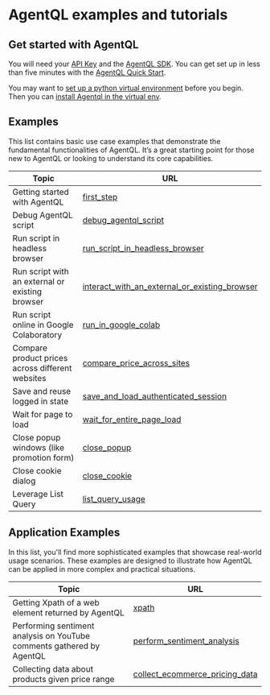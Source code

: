 # AgentQL examples and tutorials

## Get started with AgentQL

You will need your [API Key](https://dev.agentql.com/) and the [AgentQL SDK](https://docs.agentql.com/installation/sdk-installation). You can get set up in less than five minutes with the [AgentQL Quick Start](https://docs.agentql.com/quick-start).

You may want to [set up a python virtual environment](https://packaging.python.org/en/latest/guides/installing-using-pip-and-virtual-environments/) before you begin. Then you can [install Agentql in the virtual env](https://pypi.org/project/agentql/).

## Examples

This list contains basic use case examples that demonstrate the fundamental functionalities of AgentQL. It’s a great starting point for those new to AgentQL or looking to understand its core capabilities.

| Topic                                            | URL                                                                                                                                                     |
| ------------------------------------------------ | ------------------------------------------------------------------------------------------------------------------------------------------------------- |
| Getting started with AgentQL                     | [first_step](https://github.com/tinyfish-io/fish-tank/tree/main/examples/first_steps)                                                                   |
| Debug AgentQL script                             | [debug_agentql_script](https://github.com/tinyfish-io/fish-tank/tree/main/examples/debug_script)                                                        |
| Run script in headless browser                   | [run_script_in_headless_browser](https://github.com/tinyfish-io/fish-tank/tree/main/examples/run_script_in_headless_browser)                            |
| Run script with an external or existing browser  | [interact_with_an_external_or_existing_browser](https://github.com/tinyfish-io/fish-tank/tree/main/examples/interact_with_external_or_existing_browser) |
| Run script online in Google Colaboratory         | [run_in_google_colab](./examples/run_script_online_in_google_colab)                                                                                     |
| Compare product prices across different websites | [compare_price_across_sites](https://github.com/tinyfish-io/fish-tank/tree/main/examples/compare_product_prices)                                        |
| Save and reuse logged in state                   | [save_and_load_authenticated_session](https://github.com/tinyfish-io/fish-tank/tree/main/examples/save_and_load_authenticated_session)                  |
| Wait for page to load                            | [wait_for_entire_page_load](https://github.com/tinyfish-io/fish-tank/tree/main/examples/wait_for_entire_page_load)                                      |
| Close popup windows (like promotion form)        | [close_popup](https://github.com/tinyfish-io/fish-tank/tree/main/examples/close_popup)                                                                  |
| Close cookie dialog                              | [close_cookie](https://github.com/tinyfish-io/fish-tank/tree/main/examples/close_cookie_dialog)                                                         |
| Leverage List Query                              | [list_query_usage](https://github.com/tinyfish-io/fish-tank/tree/main/examples/list_query_usage)                                                        |

## Application Examples

In this list, you'll find more sophisticated examples that showcase real-world usage scenarios. These examples are designed to illustrate how AgentQL can be applied in more complex and practical situations.

| Topic                                                                 | URL                                                                                                                                      |
| --------------------------------------------------------------------- | ---------------------------------------------------------------------------------------------------------------------------------------- |
| Getting Xpath of a web element returned by AgentQL                    | [xpath](https://github.com/tinyfish-io/fish-tank/tree/main/application_examples/xpath)                                                   |
| Performing sentiment analysis on YouTube comments gathered by AgentQL | [perform_sentiment_analysis](https://github.com/tinyfish-io/fish-tank/tree/main/application_examples/perform_sentiment_analysis)         |
| Collecting data about products given price range                      | [collect_ecommerce_pricing_data](https://github.com/tinyfish-io/fish-tank/tree/main/application_examples/collect_ecommerce_pricing_data) |
